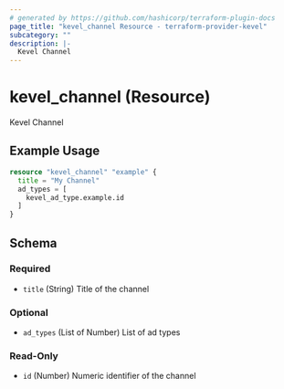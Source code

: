 ```yaml
---
# generated by https://github.com/hashicorp/terraform-plugin-docs
page_title: "kevel_channel Resource - terraform-provider-kevel"
subcategory: ""
description: |-
  Kevel Channel
---
```


# kevel_channel (Resource)

Kevel Channel

## Example Usage

```terraform
resource "kevel_channel" "example" {
  title = "My Channel"
  ad_types = [
    kevel_ad_type.example.id
  ]
}
```

<!-- schema generated by tfplugindocs -->
## Schema

### Required

- `title` (String) Title of the channel

### Optional

- `ad_types` (List of Number) List of ad types

### Read-Only

- `id` (Number) Numeric identifier of the channel



